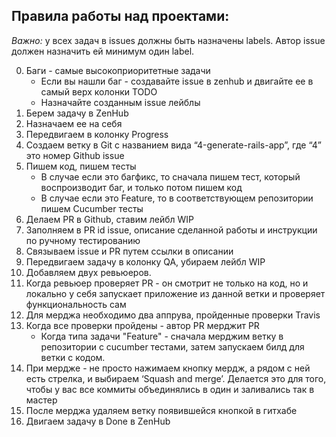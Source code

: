 ## Правила работы над проектaми:

*Важно:*
у всех задач в issues должны быть назначены labels. Автор issue должен назначить ей минимум один label.

0. Баги - самые высокоприоритетные задачи
	* Если вы нашли баг - создавайте issue в zenhub и двигайте ее в самый верх колонки TODO
	* Назначайте созданным issue лейблы
1. Берем задачу в ZenHub
2. Назначаем ее на себя
3. Передвигаем в колонку Progress
4. Создаем ветку в Git с названием вида “4-generate-rails-app”, где “4” это номер Github issue
5. Пишем код, пишем тесты
	* В случае если это багфикс, то сначала пишем тест, который воспроизводит баг, и только потом пишем код
	* В случае если это Feature, то в соответствующем репозитории пишем Cucumber тесты
6. Делаем PR в Github, ставим лейбл WIP
7. Заполняем в PR id issue, описание сделанной работы и инструкции по ручному тестированию
8. Связываем issue и PR путем ссылки в описании
9. Передвигаем задачу в колонку QA, убираем лейбл WIP
10. Добавляем двух ревьюеров.
11. Когда ревьюер проверяет PR - он смотрит не только на код, но и локально у себя запускает приложение из данной ветки и проверяет функциональность сам
12. Для мерджа необходимо два аппрува, пройденные проверки Travis
13. Когда все проверки пройдены - автор PR мерджит PR
	* Когда типа задачи "Feature" - сначала мерджим ветку в репозитории с cucumber тестами, затем запускаем билд для ветки с кодом.
14. При мердже - не просто нажимаем кнопку мердж, а рядом с ней есть стрелка, и выбираем ‘Squash and merge’. Делается это для того, чтобы у вас все коммиты объединялись в один и заливались так в мастер
15. После мерджа удаляем ветку появившейся кнопкой в гитхабе
16. Двигаем задачу в Done в ZenHub
